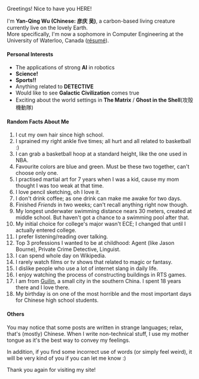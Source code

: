 Greetings! Nice to have you HERE!

I'm **Yan-Qing Wu (Chinese: 彦庆 吴)**, a carbon-based living creature currently live on the lovely Earth.  
More specifically, I'm now a sophomore in Computer Engineering at the University of Waterloo, Canada ([résumé][2]).

#### Personal Interests
- The applications of strong **AI** in robotics
- **Science!**
- **Sports!!**
- Anything related to **DETECTIVE**
- Would like to see **Galactic Civilization** comes true
- Exciting about the world settings in **The Matrix** / **Ghost in the Shell**(攻殻機動隊)

#### Random Facts About Me
1. I cut my own hair since high school.
2. I sprained my right ankle five times; all hurt and all related to basketball :)
3. I can grab a basketball hoop at a standard height, like the one used in NBA.
4. Favourite colors are blue and green. Must be these two together, can't choose only one.
5. I practised martial art for 7 years when I was a kid, cause my mom thought I was too weak at that time.
6. I love pencil sketching, oh I love it.
7. I don't drink coffee; as one drink can make me awake for two days.
8. Finished *Friends* in two weeks; can't recall anything right now though.
9. My longest underwater swimming distance nears 30 meters, created at middle school. But haven't got a chance to a swimming pool after that.
10. My initial choice for college's major wasn't ECE; I changed that until I actually entered college.
11. I prefer listening/reading over talking.
12. Top 3 professions I wanted to be at childhood: Agent (like Jason Bourne), Private Crime Detective, Linguist.
13. I can spend whole day on Wikipedia.
14. I rarely watch films or tv shows that related to magic or fantasy.
15. I dislike people who use a lot of internet slang in daily life.
16. I enjoy watching the process of constructing buildings in RTS games.
17. I am from [Guilin][1], a small city in the southern China. I spent 18 years there and I love there.
18. My birthday is on one of the most horrible and the most important days for Chinese high school students.

#### Others
You may notice that some posts are written in strange languages; relax, that's (mostly) Chinese.
When I write non-technical stuff, I use my mother tongue as it's the best way to convey my feelings.

In addition, if you find some incorrect use of words (or simply feel weird), it will be very kind of you if you can let me know :) 

Thank you again for visiting my site!

[1]: https://en.wikipedia.org/wiki/Guilin
[2]: https://www.pwyqspace.com/resume/